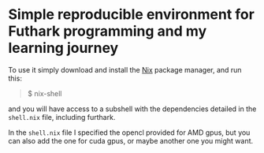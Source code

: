 # Simple reproducible environment for Futhark programming and my learning journey

To use it simply download and install the [Nix](https://nixos.org/download.html) package manager, and run this:

> $ nix-shell

and you will have access to a subshell with the dependencies detailed in the `shell.nix` file, including furthark.

In the `shell.nix` file I specified the opencl provided for AMD gpus, but you can also add the one for cuda gpus, or maybe another one you might want.
